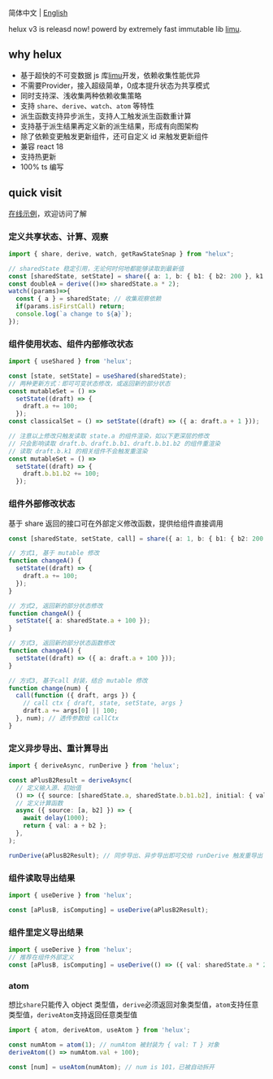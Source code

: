 简体中文 | [English](./README.en.md)

helux v3 is releasd now! powerd by extremely fast immutable lib [limu](https://tnfe.github.io/limu/).

## why helux

- 基于超快的不可变数据 js 库[limu](https://tnfe.github.io/limu/)开发，依赖收集性能优异
- 不需要Provider，接入超级简单，0成本提升状态为共享模式
- 同时支持深、浅收集两种依赖收集策略
- 支持 `share`、`derive`、`watch`、`atom` 等特性
- 派生函数支持异步派生，支持人工触发派生函数重计算
- 支持基于派生结果再定义新的派生结果，形成有向图架构
- 除了依赖变更触发更新组件，还可自定义 id 来触发更新组件
- 兼容 react 18
- 支持热更新
- 100% ts 编写

## quick visit

[在线示例](https://codesandbox.io/s/helux-demo-ts-539scq?file=/src/App.tsx)，欢迎访问了解

### 定义共享状态、计算、观察

```ts
import { share, derive, watch, getRawStateSnap } from "helux";

// sharedState 稳定引用，无论何时何地都能够读取到最新值
const [sharedState, setState] = share({ a: 1, b: { b1: { b2: 200 }, k1: { k2: 100} } });
const doubleA = derive(()=> sharedState.a * 2);
watch((params)=>{
  const { a } = sharedState; // 收集观察依赖
  if(params.isFirstCall) return;
  console.log(`a change to ${a}`);
});
```

### 组件使用状态、组件内部修改状态

```ts
import { useShared } from 'helux';

const [state, setState] = useShared(sharedState);
// 两种更新方式：即可可变状态修改，或返回新的部分状态
const mutableSet = () =>
  setState((draft) => {
    draft.a += 100;
  });
const classicalSet = () => setState((draft) => ({ a: draft.a + 1 }));

// 注意以上修改只触发读取 state.a 的组件渲染，如以下更深层的修改
// 只会影响读取 draft.b、draft.b.b1、draft.b.b1.b2 的组件重渲染
// 读取 draft.b.k1 的相关组件不会触发重渲染
const mutableSet = () =>
  setState((draft) => {
    draft.b.b1.b2 += 100;
  });
```

### 组件外部修改状态

基于 share 返回的接口可在外部定义修改函数，提供给组件直接调用

```ts
const [sharedState, setState, call] = share({ a: 1, b: { b1: { b2: 200 }, k1: { k2: 100 } } });

// 方式1, 基于 mutable 修改
function changeA() {
  setState((draft) => {
    draft.a += 100;
  });
}

// 方式2, 返回新的部分状态修改
function changeA() {
  setState({ a: sharedState.a + 100 });
}

// 方式3, 返回新的部分状态函数修改
function changeA() {
  setState((draft) => ({ a: draft.a + 100 }));
}

// 方式3, 基于call 封装，结合 mutable 修改
function change(num) {
  call(function ({ draft, args }) {
    // call ctx { draft, state, setState, args }
    draft.a += args[0] || 100;
  }, num); // 透传参数给 callCtx
}
```

### 定义异步导出、重计算导出

```ts
import { deriveAsync, runDerive } from 'helux';

const aPlusB2Result = deriveAsync(
  // 定义输入源、初始值
  () => ({ source: [sharedState.a, sharedState.b.b1.b2], initial: { val: 0 } }),
  // 定义计算函数
  async ({ source: [a, b2] }) => {
    await delay(1000);
    return { val: a + b2 };
  },
);

runDerive(aPlusB2Result); // 同步导出、异步导出即可交给 runDerive 触发重导出
```

### 组件读取导出结果

```ts
import { useDerive } from 'helux';

const [aPlusB, isComputing] = useDerive(aPlusB2Result);
```

### 组件里定义导出结果

```ts
import { useDerive } from 'helux';
// 推荐在组件外部定义
const [aPlusB, isComputing] = useDerive(() => ({ val: sharedState.a * 2 }));
```

### atom

想比`share`只能传入 object 类型值，`derive`必须返回对象类型值，`atom`支持任意类型值，`deriveAtom`支持返回任意类型值

```ts
import { atom, deriveAtom, useAtom } from 'helux';

const numAtom = atom(1); // numAtom 被封装为 { val: T } 对象
deriveAtom(() => numAtom.val + 100);

const [num] = useAtom(numAtom); // num is 101，已被自动拆开
```
